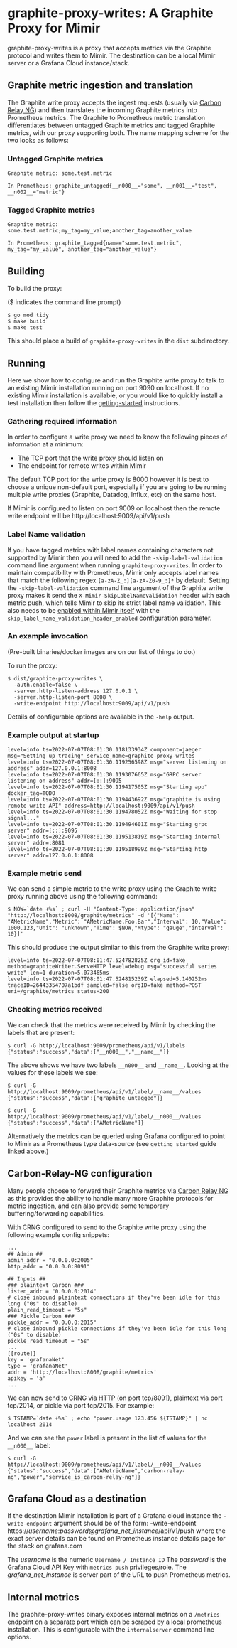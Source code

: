 # graphite-proxy-writes: A Graphite Proxy for Mimir

graphite-proxy-writes is a proxy that accepts metrics via the Graphite protocol and writes them to Mimir. The destination can be a local Mimir server or a Grafana Cloud instance/stack.

## Graphite metric ingestion and translation

The Graphite write proxy accepts the ingest requests (usually via [Carbon Relay NG](https://github.com/grafana/carbon-relay-ng)) and then translates the incoming Graphite metrics into Prometheus metrics. The Graphite to Prometheus metric translation differentiates between untagged Graphite metrics and tagged Graphite metrics, with our proxy supporting both. The name mapping scheme for the two looks as follows:

### Untagged Graphite metrics

    Graphite metric: some.test.metric

    In Prometheus: graphite_untagged{__n000__="some", __n001__="test", __n002__="metric"}

### Tagged Graphite metrics

    Graphite metric: some.test.metric;my_tag=my_value;another_tag=another_value

    In Prometheus: graphite_tagged{name="some.test.metric", my_tag="my_value", another_tag="another_value"}

## Building

To build the proxy:

($ indicates the command line prompt)

```
$ go mod tidy
$ make build
$ make test
```

This should place a build of `graphite-proxy-writes` in the `dist` subdirectory.

## Running

Here we show how to configure and run the Graphite write proxy to talk to an existing Mimir installation running on port 9090 on localhost. If no existing Mimir installation is available, or you would like to quickly install a test installation then follow the [getting-started](https://grafana.com/docs/mimir/latest/operators-guide/getting-started/) instructions.

### Gathering required information

In order to configure a write proxy we need to know the following pieces of information at a minimum:
* The TCP port that the write proxy should listen on
* The endpoint for remote writes within Mimir

The default TCP port for the write proxy is 8000 however it is best to choose a unique non-default port, especially if you are going to be running multiple write proxies (Graphite, Datadog, Influx, etc) on the same host.

If Mimir is configured to listen on port 9009 on localhost then the remote write endpoint will be http://localhost:9009/api/v1/push 

### Label Name validation

If you have tagged metrics with label names containing characters not supported by Mimir then you will need to add the `-skip-label-validation` command line argument when running `graphite-proxy-writes`. In order to maintain compatibility with Prometheus, Mimir only accepts label names that match the following regex `[a-zA-Z_:][a-zA-Z0-9_:]*` by default. Setting the `-skip-label-validation` command line argument of the Graphite write proxy makes it send the `X-Mimir-SkipLabelNameValidation` header with each metric push, which tells Mimir to skip its strict label name validation. This also needs to be [enabled within Mimir itself](https://grafana.com/docs/mimir/latest/operators-guide/configuring/reference-configuration-parameters/) with the `skip_label_name_validation_header_enabled` configuration parameter.

### An example invocation

(Pre-built binaries/docker images are on our list of things to do.)

To run the proxy:

```
$ dist/graphite-proxy-writes \
  -auth.enable=false \
  -server.http-listen-address 127.0.0.1 \
  -server.http-listen-port 8008 \
  -write-endpoint http://localhost:9009/api/v1/push
```

Details of configurable options are available in the `-help` output.

### Example output at startup

```
level=info ts=2022-07-07T08:01:30.118133934Z component=jaeger msg="Setting up tracing" service_name=graphite-proxy-writes
level=info ts=2022-07-07T08:01:30.119256598Z msg="server listening on address" addr=127.0.0.1:8008
level=info ts=2022-07-07T08:01:30.119307665Z msg="GRPC server listening on address" addr=[::]:9095
level=info ts=2022-07-07T08:01:30.119417505Z msg="Starting app" docker_tag=TODO
level=info ts=2022-07-07T08:01:30.119443692Z msg="graphite is using remote write API" address=http://localhost:9009/api/v1/push
level=info ts=2022-07-07T08:01:30.119478052Z msg="Waiting for stop signal..."
level=info ts=2022-07-07T08:01:30.119494601Z msg="Starting grpc server" addr=[::]:9095
level=info ts=2022-07-07T08:01:30.119513819Z msg="Starting internal server" addr=:8081
level=info ts=2022-07-07T08:01:30.119518999Z msg="Starting http server" addr=127.0.0.1:8008
```

### Example metric send

We can send a simple metric to the write proxy using the Graphite write proxy running above using the following command:

```
$ NOW=`date +%s` ; curl -H "Content-Type: application/json" "http://localhost:8008/graphite/metrics" -d '[{"Name": "AMetricName","Metric": "AMetricName.Foo.Bar","Interval": 10,"Value": 1000.123,"Unit": "unknown","Time": $NOW,"Mtype": "gauge","interval": 10}]'
```

This should produce the output similar to this from the Graphite write proxy:

```
level=info ts=2022-07-07T08:01:47.524782825Z org_id=fake method=graphiteWriter.ServeHTTP level=debug msg="successful series write" len=1 duration=5.073465ms
level=info ts=2022-07-07T08:01:47.524815239Z elapsed=5.140252ms traceID=26443354707a1bdf sampled=false orgID=fake method=POST uri=/graphite/metrics status=200
```

### Checking metrics received

We can check that the metrics were received by Mimir by checking the labels that are present:

```
$ curl -G http://localhost:9009/prometheus/api/v1/labels
{"status":"success","data":["__n000__","__name__"]}
```

The above shows we have two labels `__n000__` and `__name__`. Looking at the values for these labels we see:

```
$ curl -G http://localhost:9009/prometheus/api/v1/label/__name__/values
{"status":"success","data":["graphite_untagged"]}
```

```
$ curl -G http://localhost:9009/prometheus/api/v1/label/__n000__/values
{"status":"success","data":["AMetricName"]}
```

Alternatively the metrics can be queried using Grafana configured to point to Mimir as a Prometheus type data-source (see `getting started` guide linked above.)

## Carbon-Relay-NG configuration

Many people choose to forward their Graphite metrics via [Carbon Relay NG](https://github.com/grafana/carbon-relay-ng) as this provides the ability to handle many more Graphite protocols for metric ingestion, and can also provide some temporary buffering/forwarding capabilities.

With CRNG configured to send to the Graphite write proxy using the following example config snippets:

```
...
## Admin ##
admin_addr = "0.0.0.0:2005"
http_addr = "0.0.0.0:8091"

## Inputs ##
### plaintext Carbon ###
listen_addr = "0.0.0.0:2014"
# close inbound plaintext connections if they've been idle for this long ("0s" to disable)
plain_read_timeout = "5s"
### Pickle Carbon ###
pickle_addr = "0.0.0.0:2015"
# close inbound pickle connections if they've been idle for this long ("0s" to disable)
pickle_read_timeout = "5s"
...
[[route]]
key = 'grafanaNet'
type = 'grafanaNet'
addr = 'http://localhost:8008/graphite/metrics'
apikey = 'a'
...
```

We can now send to CRNG via HTTP (on port tcp/8091), plaintext via port tcp/2014, or pickle via port tcp/2015. For example:

```
$ TSTAMP=`date +%s` ; echo "power.usage 123.456 ${TSTAMP}" | nc localhost 2014
```

And we can see the `power` label is present in the list of values for the `__n000__` label:

```
$ curl -G http://localhost:9009/prometheus/api/v1/label/__n000__/values
{"status":"success","data":["AMetricName","carbon-relay-ng","power","service_is_carbon-relay-ng"]}
```

## Grafana Cloud as a destination

If the destination Mimir installation is part of a Grafana cloud instance the `-write-endpoint` argument should be of the form:
  -write-endpoint https://_username_:_password_@_grafana_net_instance_/api/v1/push
where the exact server details can be found on Prometheus instance details page for the stack on grafana.com

The _username_ is the numeric `Username / Instance ID`
The _password_ is the Grafana Cloud API Key with `metrics push` privileges/role.
The _grafana_net_instance_ is server part of the URL to push Prometheus metrics.

## Internal metrics

The graphite-proxy-writes binary exposes internal metrics on a `/metrics` endpoint on a separate port which can be scraped by a local prometheus installation. This is configurable with the `internalserver` command line options.
